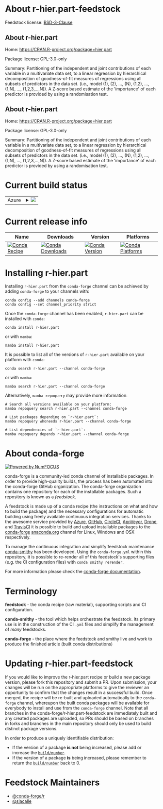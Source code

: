 About r-hier.part-feedstock
===========================

Feedstock license: [BSD-3-Clause](https://github.com/conda-forge/r-hier.part-feedstock/blob/main/LICENSE.txt)


About r-hier.part
-----------------

Home: https://CRAN.R-project.org/package=hier.part

Package license: GPL-3.0-only

Summary: Partitioning of the independent and joint contributions of each variable in a multivariate data set, to a linear regression by hierarchical decomposition of goodness-of-fit measures of regressions using all subsets of predictors in the data set. (i.e., model (1), (2), ..., (N), (1,2), ..., (1,N), ..., (1,2,3,...,N)). A Z-score based estimate of the 'importance' of each predictor is provided by using a randomisation test.

About r-hier.part
-----------------

Home: https://CRAN.R-project.org/package=hier.part

Package license: GPL-3.0-only

Summary: Partitioning of the independent and joint contributions of each variable in a multivariate data set, to a linear regression by hierarchical decomposition of goodness-of-fit measures of regressions using all subsets of predictors in the data set. (i.e., model (1), (2), ..., (N), (1,2), ..., (1,N), ..., (1,2,3,...,N)). A Z-score based estimate of the 'importance' of each predictor is provided by using a randomisation test.

Current build status
====================


<table>
    
  <tr>
    <td>Azure</td>
    <td>
      <details>
        <summary>
          <a href="https://dev.azure.com/conda-forge/feedstock-builds/_build/latest?definitionId=3418&branchName=main">
            <img src="https://dev.azure.com/conda-forge/feedstock-builds/_apis/build/status/r-hier.part-feedstock?branchName=main">
          </a>
        </summary>
        <table>
          <thead><tr><th>Variant</th><th>Status</th></tr></thead>
          <tbody><tr>
              <td>linux_64_r_base4.3</td>
              <td>
                <a href="https://dev.azure.com/conda-forge/feedstock-builds/_build/latest?definitionId=3418&branchName=main">
                  <img src="https://dev.azure.com/conda-forge/feedstock-builds/_apis/build/status/r-hier.part-feedstock?branchName=main&jobName=linux&configuration=linux%20linux_64_r_base4.3" alt="variant">
                </a>
              </td>
            </tr><tr>
              <td>linux_64_r_base4.4</td>
              <td>
                <a href="https://dev.azure.com/conda-forge/feedstock-builds/_build/latest?definitionId=3418&branchName=main">
                  <img src="https://dev.azure.com/conda-forge/feedstock-builds/_apis/build/status/r-hier.part-feedstock?branchName=main&jobName=linux&configuration=linux%20linux_64_r_base4.4" alt="variant">
                </a>
              </td>
            </tr><tr>
              <td>osx_64_r_base4.3</td>
              <td>
                <a href="https://dev.azure.com/conda-forge/feedstock-builds/_build/latest?definitionId=3418&branchName=main">
                  <img src="https://dev.azure.com/conda-forge/feedstock-builds/_apis/build/status/r-hier.part-feedstock?branchName=main&jobName=osx&configuration=osx%20osx_64_r_base4.3" alt="variant">
                </a>
              </td>
            </tr><tr>
              <td>osx_64_r_base4.4</td>
              <td>
                <a href="https://dev.azure.com/conda-forge/feedstock-builds/_build/latest?definitionId=3418&branchName=main">
                  <img src="https://dev.azure.com/conda-forge/feedstock-builds/_apis/build/status/r-hier.part-feedstock?branchName=main&jobName=osx&configuration=osx%20osx_64_r_base4.4" alt="variant">
                </a>
              </td>
            </tr><tr>
              <td>win_64_r_base4.3</td>
              <td>
                <a href="https://dev.azure.com/conda-forge/feedstock-builds/_build/latest?definitionId=3418&branchName=main">
                  <img src="https://dev.azure.com/conda-forge/feedstock-builds/_apis/build/status/r-hier.part-feedstock?branchName=main&jobName=win&configuration=win%20win_64_r_base4.3" alt="variant">
                </a>
              </td>
            </tr><tr>
              <td>win_64_r_base4.4</td>
              <td>
                <a href="https://dev.azure.com/conda-forge/feedstock-builds/_build/latest?definitionId=3418&branchName=main">
                  <img src="https://dev.azure.com/conda-forge/feedstock-builds/_apis/build/status/r-hier.part-feedstock?branchName=main&jobName=win&configuration=win%20win_64_r_base4.4" alt="variant">
                </a>
              </td>
            </tr>
          </tbody>
        </table>
      </details>
    </td>
  </tr>
</table>

Current release info
====================

| Name | Downloads | Version | Platforms |
| --- | --- | --- | --- |
| [![Conda Recipe](https://img.shields.io/badge/recipe-r--hier.part-green.svg)](https://anaconda.org/conda-forge/r-hier.part) | [![Conda Downloads](https://img.shields.io/conda/dn/conda-forge/r-hier.part.svg)](https://anaconda.org/conda-forge/r-hier.part) | [![Conda Version](https://img.shields.io/conda/vn/conda-forge/r-hier.part.svg)](https://anaconda.org/conda-forge/r-hier.part) | [![Conda Platforms](https://img.shields.io/conda/pn/conda-forge/r-hier.part.svg)](https://anaconda.org/conda-forge/r-hier.part) |

Installing r-hier.part
======================

Installing `r-hier.part` from the `conda-forge` channel can be achieved by adding `conda-forge` to your channels with:

```
conda config --add channels conda-forge
conda config --set channel_priority strict
```

Once the `conda-forge` channel has been enabled, `r-hier.part` can be installed with `conda`:

```
conda install r-hier.part
```

or with `mamba`:

```
mamba install r-hier.part
```

It is possible to list all of the versions of `r-hier.part` available on your platform with `conda`:

```
conda search r-hier.part --channel conda-forge
```

or with `mamba`:

```
mamba search r-hier.part --channel conda-forge
```

Alternatively, `mamba repoquery` may provide more information:

```
# Search all versions available on your platform:
mamba repoquery search r-hier.part --channel conda-forge

# List packages depending on `r-hier.part`:
mamba repoquery whoneeds r-hier.part --channel conda-forge

# List dependencies of `r-hier.part`:
mamba repoquery depends r-hier.part --channel conda-forge
```


About conda-forge
=================

[![Powered by
NumFOCUS](https://img.shields.io/badge/powered%20by-NumFOCUS-orange.svg?style=flat&colorA=E1523D&colorB=007D8A)](https://numfocus.org)

conda-forge is a community-led conda channel of installable packages.
In order to provide high-quality builds, the process has been automated into the
conda-forge GitHub organization. The conda-forge organization contains one repository
for each of the installable packages. Such a repository is known as a *feedstock*.

A feedstock is made up of a conda recipe (the instructions on what and how to build
the package) and the necessary configurations for automatic building using freely
available continuous integration services. Thanks to the awesome service provided by
[Azure](https://azure.microsoft.com/en-us/services/devops/), [GitHub](https://github.com/),
[CircleCI](https://circleci.com/), [AppVeyor](https://www.appveyor.com/),
[Drone](https://cloud.drone.io/welcome), and [TravisCI](https://travis-ci.com/)
it is possible to build and upload installable packages to the
[conda-forge](https://anaconda.org/conda-forge) [anaconda.org](https://anaconda.org/)
channel for Linux, Windows and OSX respectively.

To manage the continuous integration and simplify feedstock maintenance
[conda-smithy](https://github.com/conda-forge/conda-smithy) has been developed.
Using the ``conda-forge.yml`` within this repository, it is possible to re-render all of
this feedstock's supporting files (e.g. the CI configuration files) with ``conda smithy rerender``.

For more information please check the [conda-forge documentation](https://conda-forge.org/docs/).

Terminology
===========

**feedstock** - the conda recipe (raw material), supporting scripts and CI configuration.

**conda-smithy** - the tool which helps orchestrate the feedstock.
                   Its primary use is in the construction of the CI ``.yml`` files
                   and simplify the management of *many* feedstocks.

**conda-forge** - the place where the feedstock and smithy live and work to
                  produce the finished article (built conda distributions)


Updating r-hier.part-feedstock
==============================

If you would like to improve the r-hier.part recipe or build a new
package version, please fork this repository and submit a PR. Upon submission,
your changes will be run on the appropriate platforms to give the reviewer an
opportunity to confirm that the changes result in a successful build. Once
merged, the recipe will be re-built and uploaded automatically to the
`conda-forge` channel, whereupon the built conda packages will be available for
everybody to install and use from the `conda-forge` channel.
Note that all branches in the conda-forge/r-hier.part-feedstock are
immediately built and any created packages are uploaded, so PRs should be based
on branches in forks and branches in the main repository should only be used to
build distinct package versions.

In order to produce a uniquely identifiable distribution:
 * If the version of a package **is not** being increased, please add or increase
   the [``build/number``](https://docs.conda.io/projects/conda-build/en/latest/resources/define-metadata.html#build-number-and-string).
 * If the version of a package **is** being increased, please remember to return
   the [``build/number``](https://docs.conda.io/projects/conda-build/en/latest/resources/define-metadata.html#build-number-and-string)
   back to 0.

Feedstock Maintainers
=====================

* [@conda-forge/r](https://github.com/conda-forge/r/)
* [@slacalle](https://github.com/slacalle/)

